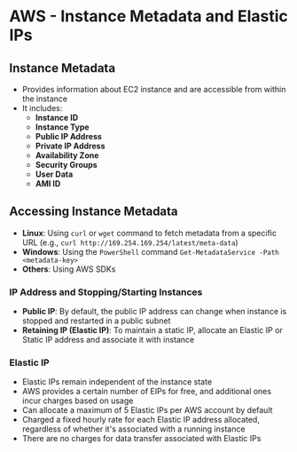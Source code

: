 # AWS - Instance Metadata and Elastic IPs

## Instance Metadata
- Provides information about EC2 instance and are accessible from within the instance
- It includes:
  - **Instance ID**
  - **Instance Type**
  - **Public IP Address**
  - **Private IP Address**
  - **Availability Zone**
  - **Security Groups**
  - **User Data**
  - **AMI ID**

## Accessing Instance Metadata
- **Linux**: Using `curl` or `wget` command to fetch metadata from a specific URL (e.g., `curl http://169.254.169.254/latest/meta-data`)
- **Windows**: Using the `PowerShell` command `Get-MetadataService -Path <metadata-key>`
- **Others**: Using AWS SDKs

### IP Address and Stopping/Starting Instances
- **Public IP**: By default, the public IP address can change when instance is stopped and restarted in a public subnet
- **Retaining IP (Elastic IP)**: To maintain a static IP, allocate an Elastic IP or Static IP address and associate it with instance

### Elastic IP
- Elastic IPs remain independent of the instance state
- AWS provides a certain number of EIPs for free, and additional ones incur charges based on usage
- Can allocate a maximum of 5 Elastic IPs per AWS account by default
- Charged a fixed hourly rate for each Elastic IP address allocated, regardless of whether it's associated with a running instance
- There are no charges for data transfer associated with Elastic IPs